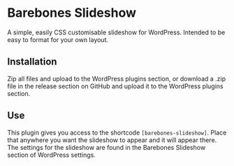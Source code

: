 Barebones Slideshow
===================

A simple, easily CSS customisable slideshow for WordPress. Intended to be easy to format for your own layout.

## Installation
Zip all files and upload to the WordPress plugins section, or download a .zip file in the release section on GitHub and upload it to the WordPress plugins section.

## Use
This plugin gives you access to the shortcode `[barebones-slideshow]`. Place that anywhere you want the slideshow to appear and it will appear there.
The settings for the slideshow are found in the Barebones Slideshow section of WordPress settings.
